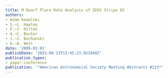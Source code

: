 ```yaml
---
title: M Dwarf Flare Rate Analysis of SDSS Stripe 82
authors:
- Adam Kowalski
- S.~L. Hawley
- E.~J. Hilton
- A.~C. Becker
- J.~J. Bochanski
- A.~A. West
date: '2009-01-01'
publishDate: '2025-08-13T13:45:23.021948Z'
publication_types:
- paper-conference
publication: '*American Astronomical Society Meeting Abstracts #213*'
---
```

